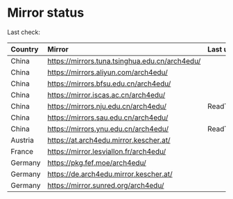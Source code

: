 <script src="./time.js"></script>
# Mirror status
Last check: <script type="text/javascript">localize(1696951120.992174);</script>

|Country|Mirror|Last update|
|:------|:-----|:----------|
|China|https://mirrors.tuna.tsinghua.edu.cn/arch4edu/|<script type="text/javascript">localize(1696919515);</script>|
|China|https://mirrors.aliyun.com/arch4edu/|<script type="text/javascript">localize(1696919515);</script>|
|China|https://mirrors.bfsu.edu.cn/arch4edu/|<script type="text/javascript">localize(1696919515);</script>|
|China|https://mirror.iscas.ac.cn/arch4edu/|<script type="text/javascript">localize(1696919515);</script>|
|China|https://mirrors.nju.edu.cn/arch4edu/|ReadTimeout|
|China|https://mirrors.sau.edu.cn/arch4edu/|<script type="text/javascript">localize(1696919515);</script>|
|China|https://mirrors.ynu.edu.cn/arch4edu/|ReadTimeout|
|Austria|https://at.arch4edu.mirror.kescher.at/|<script type="text/javascript">localize(1696919515);</script>|
|France|https://mirror.lesviallon.fr/arch4edu/|<script type="text/javascript">localize(1696919515);</script>|
|Germany|https://pkg.fef.moe/arch4edu/|<script type="text/javascript">localize(1696919515);</script>|
|Germany|https://de.arch4edu.mirror.kescher.at/|<script type="text/javascript">localize(1696919515);</script>|
|Germany|https://mirror.sunred.org/arch4edu/|<script type="text/javascript">localize(1696919515);</script>|

<script src="./tablefilter/tablefilter.js"></script>
<script src="./table.js"></script>